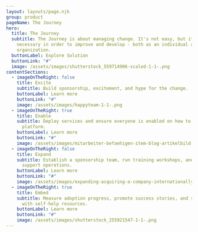 ```yaml
---
layout: layouts/page.njk
group: product
pageName: The Journey
hero:
  title: The Journey
  subtitle: The Journey is about managing change. It's not easy, but it's
    necessary in order to improve and develop - both as an individual and as an
    organization.
  buttonLabel: Explore Solution
  buttonLink: "#"
  image: /assets/images/shutterstock_559714906-scaled-1-1-.png
contentSections:
  - imageOnTheRight: false
    title: Excite
    subtitle: Build sponsorship, excitement, and hype for the change.
    buttonLabel: Learn more
    buttonLink: "#"
    image: /assets/images/happyteam-1-1-.png
  - imageOnTheRight: true
    title: Enable
    subtitle: Deploy services and ensure everyone is enabled on how to use the new
      platform.
    buttonLabel: Learn more
    buttonLink: "#"
    image: /assets/images/mitarbeiter-befaehigen-item-blog-artikelbild-2000x1200px-1-1-.png
  - imageOnTheRight: false
    title: Expand
    subtitle: Establish a sponsorship team, run training workshops, and manage
      support operations.
    buttonLabel: Learn more
    buttonLink: "#"
    image: /assets/images/expanding-acquiring-a-company-internationally-ahero-d-1-1-.png
  - imageOnTheRight: true
    title: Embed
    subtitle: Measure adoption progress, promote success stories, and support users
      with self-help resources.
    buttonLabel: Learn more
    buttonLink: "#"
    image: /assets/images/shutterstock_255921547-1-1-.png
---
```

